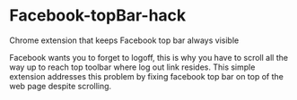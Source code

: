 # Facebook-topBar-hack
Chrome extension that keeps Facebook top bar always visible

Facebook wants you to forget to logoff, this is why you have to scroll all the way up to reach top toolbar where log out link resides. This simple extension addresses this problem by fixing facebook top bar on top of the web page despite scrolling.
